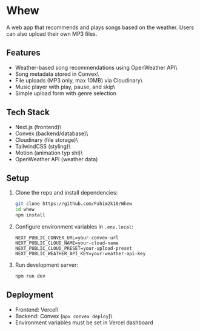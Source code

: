 # Whew
A web app that recommends and plays songs based on the weather. Users
can also upload their own MP3 files.

## Features

-   Weather-based song recommendations using OpenWeather API\
-   Song metadata stored in Convex\
-   File uploads (MP3 only, max 10MB) via Cloudinary\
-   Music player with play, pause, and skip\
-   Simple upload form with genre selection

## Tech Stack

-   Next.js (frontend)\
-   Convex (backend/database)\
-   Cloudinary (file storage)\
-   TailwindCSS (styling)\
-   Motion (animation typ shi)\
-   OpenWeather API (weather data)

## Setup

1.  Clone the repo and install dependencies:

    ``` bash
    git clone https://github.com/Fahim2k10/Whew
    cd whew
    npm install
    ```

2.  Configure environment variables in `.env.local`:

        NEXT_PUBLIC_CONVEX_URL=your-convex-url
        NEXT_PUBLIC_CLOUD_NAME=your-cloud-name
        NEXT_PUBLIC_CLOUD_PRESET=your-upload-preset
        NEXT_PUBLIC_WEATHER_API_KEY=your-weather-api-key

3.  Run development server:

    ``` bash
    npm run dev
    ```

## Deployment

-   Frontend: Vercel\
-   Backend: Convex (`npx convex deploy`)\
-   Environment variables must be set in Vercel dashboard
